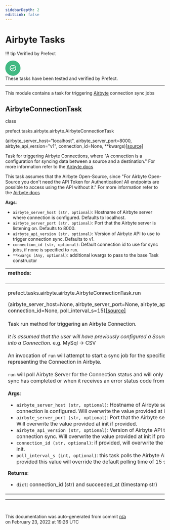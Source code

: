 ```yaml
---
sidebarDepth: 2
editLink: false
---
```

# Airbyte Tasks

!!! tip Verified by Prefect
<div class="verified-task">
<svg xmlns="http://www.w3.org/2000/svg" width="48" height="48" viewBox="0 0 48 48" fill="none">
<circle cx="24" cy="24" r="24" fill="#42b983"/>
<circle cx="24" cy="24" r="9" stroke="#fff" stroke-width="2"/>
<path d="M19 24L22.4375 27L29 20.5" stroke="#fff" stroke-width="2"/>
</svg>
<div>
    These tasks have been tested and verified by Prefect.
</div>
</div>

---

This module contains a task for triggering [Airbyte](https://airbyte.io/) connection sync jobs
 ## AirbyteConnectionTask
 <div class='class-sig' id='prefect-tasks-airbyte-airbyte-airbyteconnectiontask'><p class="prefect-sig">class </p><p class="prefect-class">prefect.tasks.airbyte.airbyte.AirbyteConnectionTask</p>(airbyte_server_host=&quot;localhost&quot;, airbyte_server_port=8000, airbyte_api_version=&quot;v1&quot;, connection_id=None, **kwargs)<span class="source"><a href="https://github.com/PrefectHQ/prefect/blob/master/src/prefect/tasks/airbyte/airbyte.py#L28">[source]</a></span></div>

Task for triggering Airbyte Connections, where "A connection is a configuration for syncing data between a source and a destination." For more information refer to the [Airbyte docs](https://docs.airbyte.io/understanding-airbyte/connections)

This task assumes that the Airbyte Open-Source, since "For Airbyte Open-Source you don't need the API Token for Authentication! All endpoints are possible to access using the API without it." For more information refer to the [Airbyte docs](https://docs.airbyte.io/api-documentation)

**Args**:     <ul class="args"><li class="args">`airbyte_server_host (str, optional)`: Hostname of Airbyte server where connection is configured.         Defaults to localhost.     </li><li class="args">`airbyte_server_port (str, optional)`: Port that the Airbyte server is listening on.         Defaults to 8000.     </li><li class="args">`airbyte_api_version (str, optional)`: Version of Airbyte API to use to trigger connection sync.         Defaults to v1.     </li><li class="args">`connection_id (str, optional)`: Default connection id to         use for sync jobs, if none is specified to `run`.     </li><li class="args">`**kwargs (Any, optional)`: additional kwargs to pass to the         base Task constructor</li></ul>

|methods: &nbsp;&nbsp;&nbsp;&nbsp;&nbsp;&nbsp;&nbsp;&nbsp;&nbsp;&nbsp;&nbsp;&nbsp;&nbsp;&nbsp;&nbsp;&nbsp;&nbsp;&nbsp;&nbsp;&nbsp;&nbsp;&nbsp;&nbsp;&nbsp;&nbsp;&nbsp;&nbsp;&nbsp;&nbsp;&nbsp;&nbsp;&nbsp;&nbsp;&nbsp;&nbsp;&nbsp;&nbsp;&nbsp;&nbsp;&nbsp;&nbsp;&nbsp;&nbsp;&nbsp;&nbsp;&nbsp;&nbsp;&nbsp;&nbsp;&nbsp;&nbsp;&nbsp;&nbsp;&nbsp;&nbsp;&nbsp;&nbsp;&nbsp;&nbsp;&nbsp;&nbsp;&nbsp;&nbsp;&nbsp;&nbsp;&nbsp;&nbsp;&nbsp;&nbsp;&nbsp;&nbsp;&nbsp;&nbsp;&nbsp;&nbsp;&nbsp;&nbsp;&nbsp;&nbsp;&nbsp;&nbsp;&nbsp;&nbsp;&nbsp;&nbsp;&nbsp;&nbsp;&nbsp;&nbsp;&nbsp;&nbsp;&nbsp;&nbsp;&nbsp;&nbsp;&nbsp;&nbsp;&nbsp;&nbsp;&nbsp;&nbsp;&nbsp;&nbsp;&nbsp;&nbsp;&nbsp;&nbsp;&nbsp;&nbsp;&nbsp;&nbsp;&nbsp;&nbsp;&nbsp;&nbsp;&nbsp;&nbsp;&nbsp;&nbsp;&nbsp;&nbsp;&nbsp;&nbsp;&nbsp;&nbsp;&nbsp;&nbsp;&nbsp;&nbsp;&nbsp;&nbsp;&nbsp;&nbsp;&nbsp;&nbsp;&nbsp;&nbsp;&nbsp;&nbsp;&nbsp;&nbsp;&nbsp;&nbsp;&nbsp;&nbsp;&nbsp;&nbsp;&nbsp;&nbsp;&nbsp;|
|:----|
 | <div class='method-sig' id='prefect-tasks-airbyte-airbyte-airbyteconnectiontask-run'><p class="prefect-class">prefect.tasks.airbyte.airbyte.AirbyteConnectionTask.run</p>(airbyte_server_host=None, airbyte_server_port=None, airbyte_api_version=None, connection_id=None, poll_interval_s=15)<span class="source"><a href="https://github.com/PrefectHQ/prefect/blob/master/src/prefect/tasks/airbyte/airbyte.py#L191">[source]</a></span></div>
<p class="methods">Task run method for triggering an Airbyte Connection.<br><br>*It is assumed that the user will have previously configured a Source & Destination into a Connection.* e.g. MySql -> CSV<br><br>An invocation of `run` will attempt to start a sync job for the specified `connection_id` representing the Connection in Airbyte.<br><br>`run` will poll Airbyte Server for the Connection status and will only complete when the sync has completed or when it receives an error status code from an API call.<br><br>**Args**:     <ul class="args"><li class="args">`airbyte_server_host (str, optional)`: Hostname of Airbyte server where connection is         configured. Will overwrite the value provided at init if provided.     </li><li class="args">`airbyte_server_port (str, optional)`: Port that the Airbyte server is listening on.         Will overwrite the value provided at init if provided.     </li><li class="args">`airbyte_api_version (str, optional)`: Version of Airbyte API to use to trigger connection         sync. Will overwrite the value provided at init if provided.     </li><li class="args">`connection_id (str, optional)`: if provided,         will overwrite the value provided at init.     </li><li class="args">`poll_interval_s (int, optional)`: this task polls the         Airbyte API for status, if provided this value will         override the default polling time of 15 seconds.</li></ul> **Returns**:     <ul class="args"><li class="args">`dict`: connection_id (str) and succeeded_at (timestamp str)</li></ul></p>|

---
<br>


<p class="auto-gen">This documentation was auto-generated from commit <a href='https://github.com/PrefectHQ/prefect/commit/n/a'>n/a</a> </br>on February 23, 2022 at 19:26 UTC</p>